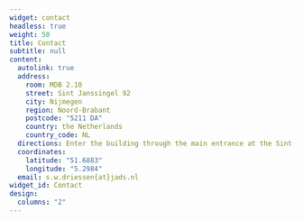 ```yaml
---
widget: contact
headless: true
weight: 50
title: Contact
subtitle: null
content:
  autolink: true
  address:
    room: MDB 2.10
    street: Sint Janssingel 92
    city: Nijmegen
    region: Noord-Brabant
    postcode: "5211 DA"
    country: the Netherlands
    country_code: NL
  directions: Enter the building through the main entrance at the Sint-Janssingel. After the reception, proceed to the right and go up two floors when you see the stairs on your left. My office is in room MDB 2.10.
  coordinates:
    latitude: "51.6883"
    longitude: "5.2984"
  email: s.w.driessen{at}jads.nl
widget_id: Contact
design:
  columns: "2"
---
```

